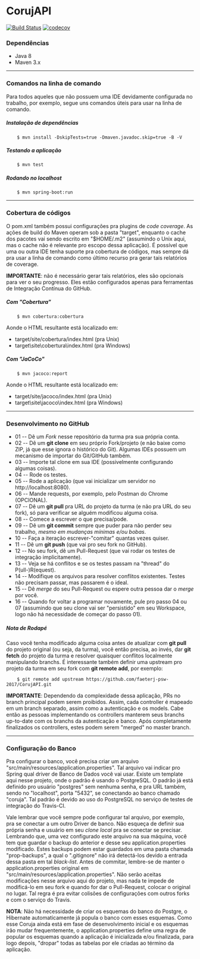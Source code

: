 # CorujAPI

[![Build Status](https://travis-ci.org/faeterj-psw-2017/CorujAPI.svg?branch=master)](https://travis-ci.org/faeterj-psw-2017/CorujAPI)
[![codecov](https://codecov.io/gh/faeterj-psw-2017/CorujAPI/branch/master/graph/badge.svg)](https://codecov.io/gh/faeterj-psw-2017/CorujAPI)

### Dependências

+ Java 8
+ Maven 3.x

---

### Comandos na linha de comando

Para todos aqueles que não possuem uma IDE devidamente configurada no trabalho, por exemplo,
segue uns comandos úteis para usar na linha de comando.

##### Instalação de dependências

        $ mvn install -DskipTests=true -Dmaven.javadoc.skip=true -B -V

##### Testando a aplicação

        $ mvn test

##### Rodando no localhost

        $ mvn spring-boot:run

---

### Cobertura de códigos

O pom.xml também possui configurações pra plugins de _code coverage_. As ações de
build do Maven operam sob a pasta "target", enquanto o cache dos pacotes vai sendo
escrito em "$HOME/.m2" (assumindo o Unix aqui, mas o cache não é relevante pro
escopo dessa aplicação). É possível que uma ou outra IDE tenha suporte pra cobertura
de códigos, mas sempre dá pra usar a linha de comando como último recurso pra gerar
tais relatórios de coverage.

**IMPORTANTE**: não é necessário gerar tais relatórios, eles são opcionais para ver
o seu progresso. Eles estão configurados apenas para ferramentas de Integração Contínua
do GitHub.

##### Com "Cobertura"

        $ mvn cobertura:cobertura

Aonde o HTML resultante está localizado em:

* target/site/cobertura/index.html (pra Unix)
* target\site\cobertura\index.html (pra Windows)

##### Com "JaCoCo"

        $ mvn jacoco:report

Aonde o HTML resultante está localizado em:

* target/site/jacoco/index.html (pra Unix)
* target\site\jacoco\index.html (pra Windows)

---

### Desenvolvimento no GitHub

* 01 -- Dê um *Fork* nesse repositório da turma pra sua própria conta.
* 02 -- Dê um **git clone** em seu próprio Fork/projeto (e não baixe como ZIP, já que
  esse ignora o histórico do Git). Algumas IDEs possuem um mecanismo de importar do Git/GitHub
  também.
* 03 -- Importe tal clone em sua IDE (possivelmente configurando algumas coisas).
* 04 -- Rode os testes.
* 05 -- Rode a aplicação (que vai inicializar um servidor no http://localhost:8080).
* 06 -- Mande requests, por exemplo, pelo Postman do Chrome (OPCIONAL).
* 07 -- Dê um **git pull** pra URL do projeto da turma (e não pra URL do seu fork), só para
  verificar se alguém modificou alguma coisa.
* 08 -- Comece a escrever o que precisa/pode.
* 09 -- Dê um **git commit** sempre que puder para não perder seu trabalho,
  _mesmo em mudanças mínimas e/ou bobas_.
* 10 -- Faça a iteração escrever-"comitar" quantas vezes quiser.
* 11 -- Dê um **git push** (que vai pro seu fork no GitHub).
* 12 -- No seu fork, dê um Pull-Request (que vai rodar os testes de integração implicitamente).
* 13 -- Veja se há conflitos e se os testes passam na "thread" do P(ull-)R(equest).
* 14 -- Modifique os arquivos para resolver conflitos existentes. Testes não precisam passar, mas
  passarem é o ideal.
* 15 -- Dê _merge_ do seu Pull-Request ou espere outra pessoa dar o _merge_ por você.
* 16 -- Quando for voltar a programar novamente, pule pro passo 04 ou 07 (assumindo que seu clone
  vai ser "persistido" em seu Workspace, logo não há necessidade de começar do passo 01).

##### Nota de Rodapé

Caso você tenha modificado alguma coisa antes de atualizar com **git pull** do projeto original
(ou seja, da turma), você então precisa, ao invés, dar **git fetch** do projeto da turma e
resolver quaisquer conflitos localmente manipulando branchs. É interessante também definir uma
upstream pro projeto da turma em seu fork com **git remote add**, por exemplo:

        $ git remote add upstream https://github.com/faeterj-psw-2017/CorujAPI.git

**IMPORTANTE**: Dependendo da complexidade dessa aplicação, PRs no branch principal podem serem
proibidos. Assim, cada controller é mapeado em um branch separado, assim como a autenticação e
os models. Cabe então as pessoas implementando os controllers manterem seus branchs up-to-date
com os branchs da autenticação e banco. Após completamente finalizados os controllers, estes podem serem
"merged" no master branch.

---

### Configuração do Banco

Pra configurar o banco, você precisa criar um arquivo "src/main/resources/application.properties". Tal
arquivo vai indicar pro Spring qual driver de Banco de Dados você vai usar. Existe um template aqui
nesse projeto, onde o padrão é usando o PostgreSQL. O padrão já está definido pro usuário "postgres"
sem nenhuma senha, e pra URL também, sendo no "localhost", porta "5432", se conectando ao banco chamado
"coruja". Tal padrão é devido ao uso do PostgreSQL no serviço de testes de integração do Travis-CI.

Vale lembrar que você sempre pode configurar tal arquivo, por exemplo, pra se conectar a um outro Driver
de banco. Não esqueça de definir sua própria senha e usuário em seu _clone local_ pra se conectar se precisar.
Lembrando que, uma vez configurado este arquivo na sua máquina, você tem que guardar o backup do anterior
e desse seu application.properties modificado. Estes backups podem estar guardados em uma pasta chamada
"prop-backups", a qual o ".gitignore" não irá detectá-los devido a entrada dessa pasta em tal _black-list_.
Antes de commitar, lembre-se de manter o application.properties original em "src/main/resources/application.properties".
Não serão aceitas modificações nesse arquivo aqui do projeto, mas nada te impede de modificá-lo em seu fork
e quando for dar o Pull-Request, colocar o original no lugar. Tal regra é pra evitar colisões de configurações
com outros forks e com o serviço do Travis.

__NOTA__: Não há necessidade de criar os esquemas do banco do Postgre, o Hibernate automaticamente já popula o
banco com esses esquemas. Como esse Coruja ainda está em fase de desenvolvimento inicial e os esquemas irão mudar
frequentemente, o application.properties define uma regra de popular os esquemas quando a aplicação é inicializada
e/ou finalizada, para logo depois, "dropar" todas as tabelas por ele criadas ao término da aplicação.
